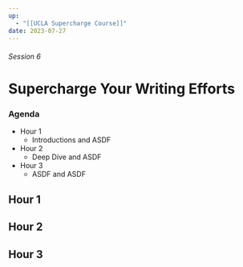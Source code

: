 ```yaml
---
up:
  - "[[UCLA Supercharge Course]]"
date: 2023-07-27
---
```


###### Session 6
# Supercharge Your Writing Efforts

### Agenda
- Hour 1
	- Introductions and ASDF
- Hour 2
	- Deep Dive and ASDF
- Hour 3
	- ASDF and ASDF

## Hour 1


## Hour 2


## Hour 3



